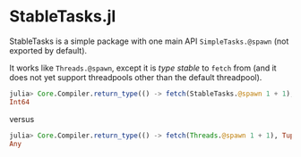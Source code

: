 # StableTasks.jl

StableTasks is a simple package with one main API `SimpleTasks.@spawn` (not exported by default). 

It works like `Threads.@spawn`, except it is *type stable* to `fetch` from (and it does not yet support threadpools
other than the default threadpool).

``` julia
julia> Core.Compiler.return_type(() -> fetch(StableTasks.@spawn 1 + 1), Tuple{})
Int64
```
versus

``` julia
julia> Core.Compiler.return_type(() -> fetch(Threads.@spawn 1 + 1), Tuple{})
Any
```
